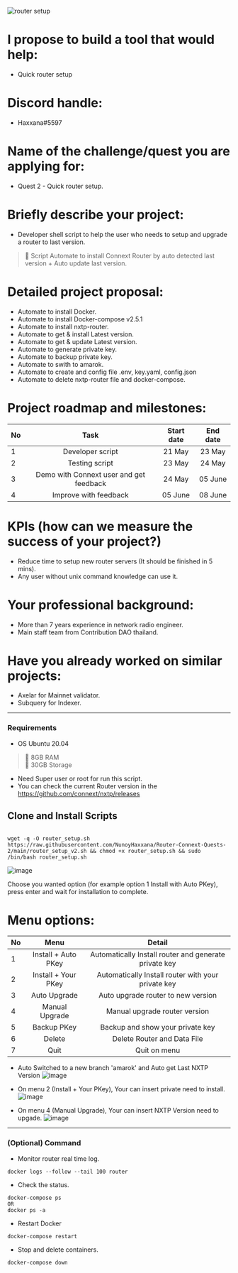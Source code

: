 ![router setup](https://user-images.githubusercontent.com/83507970/170120644-be13ee8c-486c-43e5-a2ce-f88c4f2aaaa5.png)

#  I propose to build a tool that would help: 
- Quick router setup

# Discord handle: 
- Haxxana#5597

# Name of the challenge/quest you are applying for: 
- Quest 2 - Quick router setup.

# Briefly describe your project: 
- Developer shell script to help the user who needs to setup and upgrade a router to last version.  

>:black_square_button: Script Automate to install Connext Router by auto detected last version + Auto update last version.<br>

# Detailed project proposal:
- Automate to install Docker.
- Automate to install Docker-compose v2.5.1
- Automate to install nxtp-router.
- Automate to get & install Latest version.
- Automate to get & update Latest version.
- Automate to generate private key.
- Automate to backup private key.
- Automate to swith to amarok.
- Automate to create and config file .env, key.yaml, config.json
- Automate to delete nxtp-router file and docker-compose.

# Project roadmap and milestones:
| No           | Task | Start date | End date |
| ------------ | :--------: | :--------: | :--------: |
| 1            | Developer script | 21 May|  23 May |
| 2            | Testing script | 23 May|  24 May |
| 3            | Demo with Connext user and get feedback| 24 May|  05 June |
| 4            | Improve with feedback| 05 June |  08 June |


# KPIs (how can we measure the success of your project?)
- Reduce time to setup new router servers (It should be finished in 5 mins).
- Any user without unix command knowledge can use it.

# Your professional background:
- More than 7 years experience in network radio engineer.
- Main staff team from Contribution DAO thailand.

# Have you already worked on similar projects:
- Axelar for Mainnet validator.
- Subquery for Indexer.

---


### Requirements

- OS Ubuntu 20.04 
>:black_square_button: 8GB RAM<br>
>:black_square_button: 30GB Storage<br>
- Need Super user or root for run this script.
- You can check the current Router version in the https://github.com/connext/nxtp/releases


## Clone and Install Scripts

```

wget -q -O router_setup.sh https://raw.githubusercontent.com/NunoyHaxxana/Router-Connext-Quests-2/main/router_setup_v2.sh && chmod +x router_setup.sh && sudo /bin/bash router_setup.sh
```



![image](https://user-images.githubusercontent.com/83507970/171801249-e684a66a-2f01-4746-a913-f46f99c33896.png)


Choose you wanted option (for example option 1 Install with Auto PKey), press enter and wait for installation to complete.


# Menu options:


| No           | Menu | Detail | 
| ------------ | :--------: | :--------: | 
| 1            | Install + Auto PKey | Automatically Install router and generate private key| 
| 2            | Install + Your PKey | Automatically Install router with your private key| 
| 3            | Auto Upgrade | Auto upgrade router to new version | 
| 4            | Manual Upgrade | Manual upgrade router version |  
| 5            | Backup PKey | Backup and show your private key | 
| 6            | Delete | Delete Router and Data File |  
| 7            | Quit | Quit on menu | 


- Auto Switched to a new branch 'amarok' and Auto get Last NXTP Version
![image](https://user-images.githubusercontent.com/83507970/171803537-053a5b3f-b807-4eb5-b6c6-e230e8f9796e.png)

- On menu 2 (Install + Your PKey), Your can insert private need to install.
![image](https://user-images.githubusercontent.com/83507970/171805496-21fa840e-abf8-4951-b226-33e5ac1a9a8f.png)


- On menu 4 (Manual Upgrade), Your can insert NXTP Version need to upgade.
![image](https://user-images.githubusercontent.com/83507970/171803972-353f9884-9c77-4e85-a576-4cb556c78995.png)

---














### (Optional) Command
- Monitor router real time log.
```
docker logs --follow --tail 100 router
```


- Check the status.
```
docker-compose ps 
OR 
docker ps -a
```

- Restart Docker
```
docker-compose restart
```

- Stop and delete containers.

```
docker-compose down
```
